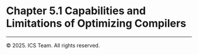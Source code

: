 # Chapter  5.1 Capabilities and Limitations of Optimizing Compilers



------

© 2025. ICS Team. All rights reserved.